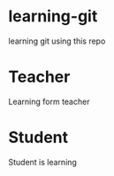 # learning-git
learning git using this repo
# Teacher
Learning form teacher
# Student 
Student is learning
